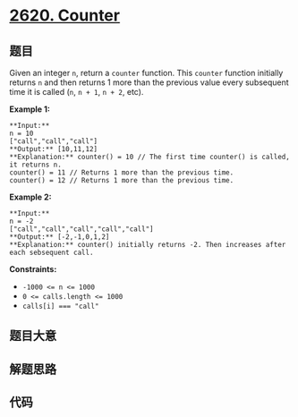 # [2620. Counter](https://leetcode.com/problems/counter)

## 题目

Given an integer `n`, return a `counter` function. This `counter` function
initially returns `n` and then returns 1 more than the previous value every
subsequent time it is called (`n`, `n + 1`, `n + 2`, etc).



**Example 1:**

    
    
    **Input:** 
    n = 10 
    ["call","call","call"]
    **Output:** [10,11,12]
    **Explanation:** counter() = 10 // The first time counter() is called, it returns n.
    counter() = 11 // Returns 1 more than the previous time.
    counter() = 12 // Returns 1 more than the previous time.
    

**Example 2:**

    
    
    **Input:** 
    n = -2
    ["call","call","call","call","call"]
    **Output:** [-2,-1,0,1,2]
    **Explanation:** counter() initially returns -2. Then increases after each sebsequent call.
    



**Constraints:**

  * `-1000 <= n <= 1000`
  * `0 <= calls.length <= 1000`
  * `calls[i] === "call"`


## 题目大意

## 解题思路

## 代码

```javascript

```
